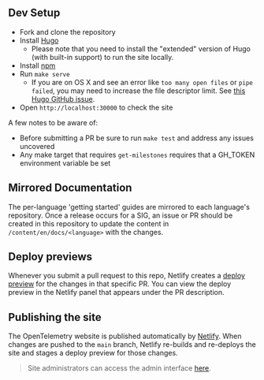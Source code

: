 ## Dev Setup

* Fork and clone the repository
* Install [Hugo](https://gohugo.io/getting-started/installing/#quick-install)
  * Please note that you need to install the "extended" version of Hugo (with built-in support) to run the site locally.
* Install [npm](https://npmjs.com)
* Run `make serve`
  * If you are on OS X and see an error like `too many open files` or `pipe failed`, you may need to increase the file descriptor limit. See [this Hugo GitHub issue](https://github.com/gohugoio/hugo/issues/6109).
* Open `http://localhost:30000` to check the site

A few notes to be aware of:

* Before submitting a PR be sure to run `make test` and address any issues uncovered
* Any make target that requires `get-milestones` requires that a GH_TOKEN environment variable be set

## Mirrored Documentation

The per-language 'getting started' guides are mirrored to each language's repository. Once a release occurs for a SIG, an issue or PR should be created in this repository to update the content in `/content/en/docs/<language>` with the changes.

## Deploy previews

Whenever you submit a pull request to this repo, Netlify creates a [deploy
preview](https://www.netlify.com/blog/2016/07/20/introducing-deploy-previews-in-netlify/)
for the changes in that specific PR. You can view the deploy preview in the
Netlify panel that appears under the PR description.

## Publishing the site

The OpenTelemetry website is published automatically by
[Netlify](https://netlify.com). When changes are pushed to the `main` branch,
Netlify re-builds and re-deploys the site and stages a deploy preview for those
changes.

> Site administrators can access the admin interface
> [here](https://app.netlify.com/sites/opentelemetry/overview).

